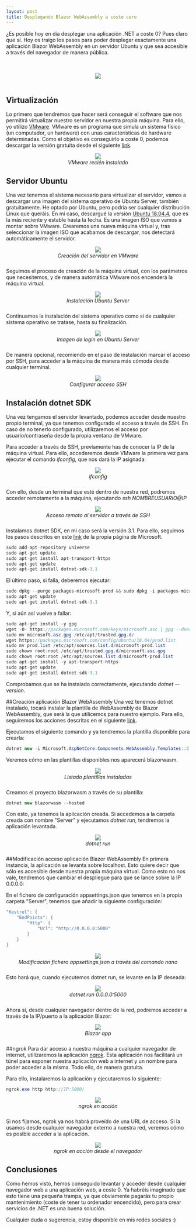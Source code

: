 ```yaml
---
layout: post
title: Desplegando Blazor WebAssembly a coste cero
---
```


¿Es posible hoy en día desplegar una aplicación .NET a coste 0? Pues claro que sí. Hoy os traigo los pasos para poder desplegar exactamente una aplicación Blazor WebAssembly en un servidor Ubuntu y que sea accesible a través del navegador de manera pública.

<br />
<br />
<div align="center">
  <img src="/images/BlazorUbuntu/00-dotnet.png"/>
</div>
<br />

## Virtualización
Lo primero que tendremos que hacer será conseguir el software que nos permitirá virtualizar nuestro servidor en nuestra propia máquina. Para ello, yo utilizo <a 
href="https://www.vmware.com/es.html" target="_blank">VMware</a>. VMware es un programa que simula un sistema físico (un computador, un hardware) con unas características de hardware determinadas. Como el objetivo es conseguirlo a coste 0, podemos descargar la versión gratuita desde el siguiente <a 
href="https://www.vmware.com/es/products/workstation-player/workstation-player-evaluation.html" target="_blank">link</a>.
<div align="center" style="margin-bottom: 25px;">
  <img src="/images/BlazorUbuntu/01-VMware.png"/>
  <div><i>VMware recién instalado</i></div>
</div>

## Servidor Ubuntu
Una vez tenemos el sistema necesario para virtualizar el servidor, vamos a descargar una imagen del sistema operativo de Ubuntu Server, también gratuitamente. He optado por Ubuntu, pero podría ser cualquier distribución Linux que queráis. En mi caso, descargué la versión <a 
href="https://releases.ubuntu.com/18.04.4/ubuntu-18.04.4-live-server-amd64.iso" target="_blank">Ubuntu 18.04.4</a>, que es la más reciente y estable hasta la fecha. Es una imagen ISO que vamos a montar sobre VMware.
Crearemos una nueva máquina virtual y, tras seleccionar la imagen ISO que acabamos de descargar, nos detectará automáticamente el servidor.
<div align="center" style="margin-bottom: 25px;">
  <img src="/images/BlazorUbuntu/02-Ubuntu-Creacion.png"/>
  <div><i>Creación del servidor en VMware</i></div>
</div>

Seguimos el proceso de creación de la máquina virtual, con los parámetros que necesitemos, y de manera automática VMware nos encenderá la máquina virtual. 
<div align="center" style="margin-bottom: 25px;">
  <img src="/images/BlazorUbuntu/03-Ubuntu-Instalacion.png"/>
  <div><i>Instalación Ubuntu Server</i></div>
</div>

Continuamos la instalación del sistema operativo como si de cualquier sistema operativo se tratase, hasta su finalización.
<div align="center" style="margin-bottom: 25px;">
  <img src="/images/BlazorUbuntu/03-Ubuntu-Instalacion.png"/>
  <div><i>Imagen de login en Ubuntu Server</i></div>
</div>

De manera opcional, recomiendo en el paso de instalación marcar el acceso por SSH, para acceder a la máquina de manera más cómoda desde cualquier terminal.
<div align="center" style="margin-bottom: 25px;">
  <img src="/images/BlazorUbuntu/04-Ubuntu-ssh.png"/>
  <div><i>Configurar acceso SSH</i></div>
</div>

## Instalación dotnet SDK

Una vez tengamos el servidor levantado, podemos acceder desde nuestro propio terminal, ya que tenemos configurado el acceso a través de SSH. En caso de no tenerlo configurado, utilizaremos el acceso por usuario/contraseña desde la propia ventana de VMware.

Para acceder a través de SSH, previamente has de conocer la IP de la máquina virtual. Para ello, accederemos desde VMware la primera vez para ejecutar el comando <i>ifconfig</i>, que nos dará la IP asignada:

<div align="center" style="margin-bottom: 25px;">
  <img src="/images/BlazorUbuntu/05-ifconfig.png"/>
  <div><i>ifconfig</i></div>
</div>

Con ello, desde un terminal que esté dentro de nuestra red, podremos acceder remotamente a la máquina, ejecutando <i>ssh NOMBREUSUARIO@IP</i>

<div align="center" style="margin-bottom: 25px;">
  <img src="/images/BlazorUbuntu/06-cmd-ssh.png"/>
  <div><i>Acceso remoto al servidor a través de SSH</i></div>
</div>

Instalamos dotnet SDK, en mi caso será la versión 3.1. Para ello, seguimos los pasos descritos en este <a 
href="https://docs.microsoft.com/es-es/dotnet/core/install/linux-package-manager-ubuntu-1804" target="_blank">link</a> de la propia página de Microsoft.

```csharp
sudo add-apt-repository universe
sudo apt-get update
sudo apt-get install apt-transport-https
sudo apt-get update
sudo apt-get install dotnet-sdk-3.1
```
El último paso, si falla, deberemos ejecutar:
```csharp
sudo dpkg --purge packages-microsoft-prod && sudo dpkg -i packages-microsoft-prod.deb
sudo apt-get update
sudo apt-get install dotnet-sdk-3.1
```

Y, si aún así vuelve a fallar:
```csharp
sudo apt-get install -y gpg
wget -O- https://packages.microsoft.com/keys/microsoft.asc | gpg --dearmor -o microsoft.asc.gpg
sudo mv microsoft.asc.gpg /etc/apt/trusted.gpg.d/
wget https://packages.microsoft.com/config/ubuntu/18.04/prod.list
sudo mv prod.list /etc/apt/sources.list.d/microsoft-prod.list
sudo chown root:root /etc/apt/trusted.gpg.d/microsoft.asc.gpg
sudo chown root:root /etc/apt/sources.list.d/microsoft-prod.list
sudo apt-get install -y apt-transport-https
sudo apt-get update
sudo apt-get install dotnet-sdk-3.1
```

Comprobamos que se ha instalado correctamente, ejecutando <i> dotnet --version</i>.

##Creación aplicación Blazor WebAssembly
Una vez tenemos dotnet instalado, tocará instalar la plantilla de WebAssembly de Blazor WebAssembly, que será la que utilicemos para nuestro ejemplo. Para ello, seguiremos los acciones descritas en el siguiente <a 
href="ttps://docs.microsoft.com/es-es/aspnet/core/blazor/get-started?view=aspnetcore-3.1&tabs=visual-studio" target="_blank">link</a>.

Ejecutamos el siguiente comando y ya tendremos la plantilla disponible para crearla:
```csharp
dotnet new -i Microsoft.AspNetCore.Components.WebAssembly.Templates::3.2.0-preview2.20160.5
```

Veremos cómo en las plantillas disponibles nos aparecerá blazorwasm.

<div align="center" style="margin-bottom: 25px;">
  <img src="/images/BlazorUbuntu/07-template-Blazor-webAssembly.png"/>
  <div><i>Listado plantillas instaladas</i></div>
</div>

Creamos el proyecto blazorwasm a través de su plantilla:
```csharp
dotnet new blazorwasm --hosted
```

Con esto, ya tenemos la aplicación creada. Si accedemos a la carpeta creada con nombre "Server" y ejecutamos <i>dotnet run</i>, tendremos la aplicación levantada.
<div align="center" style="margin-bottom: 25px;">
  <img src="/images/BlazorUbuntu/08-dotnet-run.png"/>
  <div><i>dotnet run</i></div>
</div>

##Modificación acceso aplicación Blazor WebAssembly
En primera instancia, la aplicación se levanta sobre localhost. Esto quiere decir que sólo es accesible desde nuestra propia máquina virtual. Como esto no nos vale, tendremos que cambiar el despliegue para que se lance sobre la IP 0.0.0.0:

En el fichero de configuración appsettings.json que tenemos en la propia carpeta "Server", tenemos que añadir la siguiente configuración:
```csharp
"Kestrel": { 
	"EndPoints": { 
		"Http": { 
			"Url": "http://0.0.0.0:5000" 
		} 
	} 
}
```

<div align="center" style="margin-bottom: 25px;">
  <img src="/images/BlazorUbuntu/09-appsettings.json.png"/>
  <div><i>Modificación fichero appsettings.json a través del comando nano</i></div>
</div>


Esto hará que, cuando ejecutemos dotnet run, se levante en la IP deseada:
<div align="center" style="margin-bottom: 25px;">
  <img src="/images/BlazorUbuntu/10-dotnet-run_2.png"/>
  <div><i>dotnet run 0.0.0.0:5000</i></div>
</div>

Ahora sí, desde cualquier navegador dentro de la red, podremos acceder a través de la IP/puerto a la aplicación Blazor:

<div align="center" style="margin-bottom: 25px;">
  <img src="/images/BlazorUbuntu/11-blazor-app.png"/>
  <div><i>Blazor app</i></div>
</div>

##ngrok
Para dar acceso a nuestra máquina a cualquier navegador de internet, utilizaremos la aplicación <a 
href="https://ngrok.com/" target="_blank">ngrok</a>. Esta aplicación nos facilitará un túnel para exponer nuestra aplicación web a internet y un nombre para poder acceder a la misma. Todo ello, de manera gratuita.

Para ello, instalaremos la aplicación y ejecutaremos lo siguiente:
```csharp
ngrok.exe http http://IP:5000/
```

<div align="center" style="margin-bottom: 25px;">
  <img src="/images/BlazorUbuntu/12-ngrok.png"/>
  <div><i>ngrok en acción</i></div>
</div>

Si nos fijamos, ngrok ya nos habrá proveído de una URL de acceso. Si la usamos desde cualquier navegador externo a nuestra red, veremos cómo es posible acceder a la aplicación.

<div align="center" style="margin-bottom: 25px;">
  <img src="/images/BlazorUbuntu/13-ngrok-acceso.png"/>
  <div><i>ngrok en acción desde el navegador</i></div>
</div>


## Conclusiones
Como hemos visto, hemos conseguido levantar y acceder desde cualquier navegador web a una aplicación web, a coste 0. Ya habréis imaginado que esto tiene una pequeña trampa, ya que obviamente pagarás tu propio mantenimiento (coste de tener tu ordenador encendido), pero para crear servicios de .NET es una buena solución.

Cualquier duda o sugerencia, estoy disponible en mis redes sociales :)